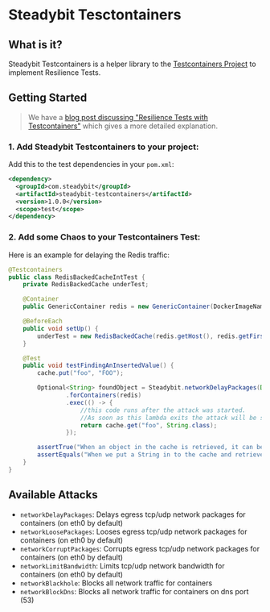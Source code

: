 # Steadybit Tesctontainers

## What is it?

Steadybit Testcontainers is a helper library to the [Testcontainers Project](https://testcontainers.org) to implement Resilience Tests. 

## Getting Started

> We have a [blog post discussing "Resilience Tests with Testcontainers"](https://www.steadybit.com/blog/resilience-testing-using-testcontainers/) which gives a more detailed explanation.

### 1. Add Steadybit Testcontainers to your project:
Add this to the test dependencies in your `pom.xml`:
```xml
<dependency>  
  <groupId>com.steadybit</groupId>
  <artifactId>steadybit-testcontainers</artifactId>
  <version>1.0.0</version>
  <scope>test</scope>
</dependency>
```

### 2. Add some Chaos to your Testcontainers Test:

Here is an example for delaying the Redis traffic:
```java
@Testcontainers
public class RedisBackedCacheIntTest {
    private RedisBackedCache underTest;

    @Container
    public GenericContainer redis = new GenericContainer(DockerImageName.parse("redis:5.0.3-alpine")).withExposedPorts(6379);

    @BeforeEach
    public void setUp() {
        underTest = new RedisBackedCache(redis.getHost(), redis.getFirstMappedPort());
    }

    @Test
    public void testFindingAnInsertedValue() {
        cache.put("foo", "FOO");

        Optional<String> foundObject = Steadybit.networkDelayPackages(Duration.ofSeconds(2))
                .forContainers(redis)
                .exec(() -> {
                    //this code runs after the attack was started.
                    //As soon as this lambda exits the attack will be stopped.
                    return cache.get("foo", String.class);
                });

        assertTrue("When an object in the cache is retrieved, it can be found", foundObject.isPresent());
        assertEquals("When we put a String in to the cache and retrieve it, the value is the same", "FOO", foundObject.get());
    }
}
```

## Available Attacks

- `networkDelayPackages`: Delays egress tcp/udp network packages for containers (on eth0 by default)
- `networkLoosePackages`: Looses egress tcp/udp network packages for containers (on eth0 by default)
- `networkCorruptPackages`: Corrupts egress tcp/udp network packages for containers (on eth0 by default)
- `networkLimitBandwidth`: Limits tcp/udp network bandwidth for containers (on eth0 by default)
- `networkBlackhole`: Blocks all network traffic for containers
- `networkBlockDns`: Blocks all network traffic for containers on dns port (53)
